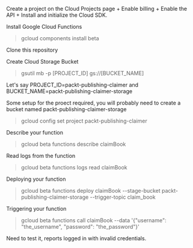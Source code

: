 Create a project on the Cloud Projects page + Enable billing + Enable the API + Install and initialize the Cloud SDK.

Install Google Cloud Functions
> gcloud components install beta

Clone this repository

Create Cloud Storage Bucket
> gsutil mb -p [PROJECT_ID] gs://[BUCKET_NAME]

Let's say PROJECT_ID=packt-publishing-claimer and BUCKET_NAME=packt-publishing-claimer-storage

Some setup for the proect required, you will probably need to create a bucket named packt-publishing-claimer-storage
> gcloud config set project packt-publishing-claimer

Describe your function
> gcloud beta functions describe claimBook

Read logs from the function
> gcloud beta functions logs read  claimBook

Deploying your function
> gcloud beta functions deploy claimBook --stage-bucket packt-publishing-claimer-storage --trigger-topic claim_book

Triggering your function
> gcloud beta functions call claimBook --data '{"username": "the_username", "password": "the_password"}'

Need to test it, reports logged in with invalid credentials.
